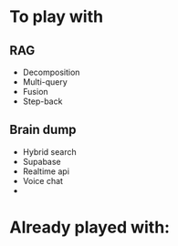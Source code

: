 # To play with

## RAG
* Decomposition
* Multi-query
* Fusion
* Step-back

## Brain dump
* Hybrid search
* Supabase
* Realtime api
* Voice chat
* 

# Already played with: